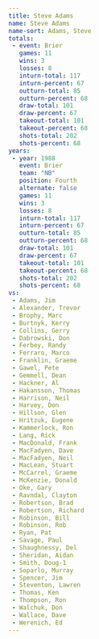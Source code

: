 ```yaml
---
title: Steve Adams
name: Steve Adams
name-sort: Adams, Steve
totals:
 - event: Brier
   games: 11
   wins: 3
   losses: 8
   inturn-total: 117
   inturn-percent: 67
   outturn-total: 85
   outturn-percent: 68
   draw-total: 101
   draw-percent: 67
   takeout-total: 101
   takeout-percent: 68
   shots-total: 202
   shots-percent: 68
years:
 - year: 1988
   event: Brier
   team: "NB"
   position: Fourth
   alternate: false
   games: 11
   wins: 3
   losses: 8
   inturn-total: 117
   inturn-percent: 67
   outturn-total: 85
   outturn-percent: 68
   draw-total: 101
   draw-percent: 67
   takeout-total: 101
   takeout-percent: 68
   shots-total: 202
   shots-percent: 68
vs:
 - Adams, Jim
 - Alexander, Trevor
 - Brophy, Marc
 - Burtnyk, Kerry
 - Collins, Gerry
 - Dabrowski, Don
 - Ferbey, Randy
 - Ferraro, Marco
 - Franklin, Graeme
 - Gawel, Pete
 - Gemmell, Dean
 - Hackner, Al
 - Hakansson, Thomas
 - Harrison, Neil
 - Harvey, Don
 - Hillson, Glen
 - Hritzuk, Eugene
 - Kammerlock, Ron
 - Lang, Rick
 - MacDonald, Frank
 - MacFadyen, Dave
 - MacFadyen, Neil
 - MacLean, Stuart
 - McCarrel, Graeme
 - McKenzie, Donald
 - Oke, Gary
 - Ravndal, Clayton
 - Robertson, Brad
 - Robertson, Richard
 - Robinson, Bill
 - Robinson, Rob
 - Ryan, Pat
 - Savage, Paul
 - Shaughnessy, Del
 - Sheridan, Aidan
 - Smith, Doug-1
 - Soparlo, Murray
 - Spencer, Jim
 - Steventon, Lawren
 - Thomas, Ken
 - Thompson, Ron
 - Walchuk, Don
 - Wallace, Dave
 - Werenich, Ed
---
```

